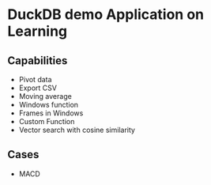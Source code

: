 # DuckDB demo Application on Learning

## Capabilities

- Pivot data
- Export CSV
- Moving average
- Windows function
- Frames in Windows
- Custom Function
- Vector search with cosine similarity

## Cases

- MACD
